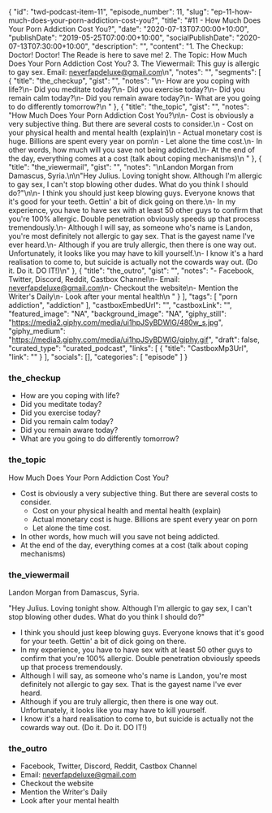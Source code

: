 {
	"id": "twd-podcast-item-11",
	"episode_number": 11,
	"slug": "ep-11-how-much-does-your-porn-addiction-cost-you?",
	"title": "#11 - How Much Does Your Porn Addiction Cost You?",
	"date": "2020-07-13T07:00:00+10:00",
	"publishDate": "2019-05-25T07:00:00+10:00",
	"socialPublishDate": "2020-07-13T07:30:00+10:00",
	"description": "",
	"content": "1. The Checkup: Doctor! Doctor! The Reade is here to save me! 2. The Topic: How Much Does Your Porn Addiction Cost You? 3. The Viewermail: This guy is allergic to gay sex. Email: neverfapdeluxe@gmail.com\n",
	"notes": "",
	"segments": [
		{
			"title": "the_checkup",
			"gist": "",
			"notes": "\n- How are you coping with life?\n- Did you meditate today?\n- Did you exercise today?\n- Did you remain calm today?\n- Did you remain aware today?\n- What are you going to do differently tomorrow?\n      "
		},
		{
			"title": "the_topic",
			"gist": "",
			"notes": "How Much Does Your Porn Addiction Cost You?\n\n- Cost is obviously a very subjective thing. But there are several costs to consider.\n  - Cost on your physical health and mental health (explain)\n  - Actual monetary cost is huge. Billions are spent every year on porn\n  - Let alone the time cost.\n- In other words, how much will you save not being addicted.\n- At the end of the day, everything comes at a cost (talk about coping mechanisms)\n      "
		},
		{
			"title": "the_viewermail",
			"gist": "",
			"notes": "\nLandon Morgan from Damascus, Syria.\n\n\"Hey Julius. Loving tonight show. Although I'm allergic to gay sex, I can't stop blowing other dudes. What do you think I should do?\"\n\n- I think you should just keep blowing guys. Everyone knows that it's good for your teeth. Gettin' a bit of dick going on there.\n- In my experience, you have to have sex with at least 50 other guys to confirm that you're 100% allergic. Double penetration obviously speeds up that process tremendously.\n- Although I will say, as someone who's name is Landon, you're most definitely not allergic to gay sex. That is the gayest name I've ever heard.\n- Although if you are truly allergic, then there is one way out. Unfortunately, it looks like you may have to kill yourself.\n- I know it's a hard realisation to come to, but suicide is actually not the cowards way out. (Do it. Do it. DO IT!)\n"
		},
		{
			"title": "the_outro",
			"gist": "",
			"notes": "- Facebook, Twitter, Discord, Reddit, Castbox Channel\n- Email: neverfapdeluxe@gmail.com\n- Checkout the website\n- Mention the Writer's Daily\n- Look after your mental health\n      "
		}
	],
	"tags": [
		"porn addiction",
		"addiction"
	],
	"castboxEmbedUrl": "",
	"castboxLink": "",
	"featured_image": "NA",
	"background_image": "NA",
	"giphy_still": "https://media2.giphy.com/media/ui1hpJSyBDWlG/480w_s.jpg",
	"giphy_medium": "https://media3.giphy.com/media/ui1hpJSyBDWlG/giphy.gif",
	"draft": false,
	"curated_type": "curated_podcast",
	"links": [
		{
			"title": "CastboxMp3Url",
			"link": ""
		}
	],
	"socials": [],
	"categories": [
		"episode"
	]
}

### the_checkup


- How are you coping with life?
- Did you meditate today?
- Did you exercise today?
- Did you remain calm today?
- Did you remain aware today?
- What are you going to do differently tomorrow?
      
### the_topic

How Much Does Your Porn Addiction Cost You?

- Cost is obviously a very subjective thing. But there are several costs to consider.
  - Cost on your physical health and mental health (explain)
  - Actual monetary cost is huge. Billions are spent every year on porn
  - Let alone the time cost.
- In other words, how much will you save not being addicted.
- At the end of the day, everything comes at a cost (talk about coping mechanisms)
      
### the_viewermail


Landon Morgan from Damascus, Syria.

"Hey Julius. Loving tonight show. Although I'm allergic to gay sex, I can't stop blowing other dudes. What do you think I should do?"

- I think you should just keep blowing guys. Everyone knows that it's good for your teeth. Gettin' a bit of dick going on there.
- In my experience, you have to have sex with at least 50 other guys to confirm that you're 100% allergic. Double penetration obviously speeds up that process tremendously.
- Although I will say, as someone who's name is Landon, you're most definitely not allergic to gay sex. That is the gayest name I've ever heard.
- Although if you are truly allergic, then there is one way out. Unfortunately, it looks like you may have to kill yourself.
- I know it's a hard realisation to come to, but suicide is actually not the cowards way out. (Do it. Do it. DO IT!)

### the_outro

- Facebook, Twitter, Discord, Reddit, Castbox Channel
- Email: neverfapdeluxe@gmail.com
- Checkout the website
- Mention the Writer's Daily
- Look after your mental health
      
